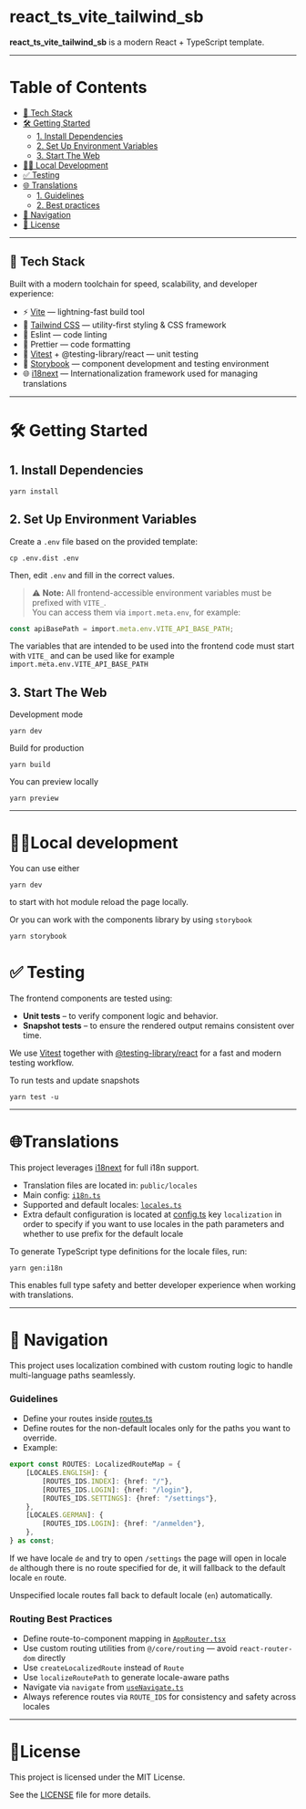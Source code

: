 # react_ts_vite_tailwind_sb

**react_ts_vite_tailwind_sb** is a modern React + TypeScript template.

---

# Table of Contents

- [🚀 Tech Stack](#-tech-stack)
- [🛠️ Getting Started](#-getting-started)
    - [1. Install Dependencies](#1-install-dependencies)
    - [2. Set Up Environment Variables](#2-set-up-environment-variables)
    - [3. Start The Web](#3-start-the-web)
- [🧑‍💻 Local Development](#local-development)
- [✅ Testing](#-testing)
- [🌐 Translations](#translations)
    - [1. Guidelines](#guidelines)
    - [2. Best practices](#routing-best-practices)
- [🧭 Navigation](#-navigation)
- [📄 License](#license)

---

## 🚀 Tech Stack

Built with a modern toolchain for speed, scalability, and developer experience:

- ⚡ [Vite](https://vite.dev/) — lightning-fast build tool
- 💅 [Tailwind CSS](https://tailwindcss.com/) — utility-first styling & CSS framework
- 🧹 Eslint — code linting
- 🎨 Prettier — code formatting
- 🧪 [Vitest](https://vitest.dev/) + @testing-library/react — unit testing
- 🧩 [Storybook](https://storybook.js.org/) — component development and testing environment
- 🌐 [i18next](https://www.i18next.com/) — Internationalization framework used for managing translations

---

# 🛠️ Getting Started

## 1. Install Dependencies

```shell
yarn install
```

## 2. Set Up Environment Variables

Create a `.env` file based on the provided template:

```shell
cp .env.dist .env
```

Then, edit `.env` and fill in the correct values.

> ⚠️ **Note:** All frontend-accessible environment variables must be prefixed with `VITE_`.  
> You can access them via `import.meta.env`, for example:

```ts
const apiBasePath = import.meta.env.VITE_API_BASE_PATH;
```

The variables that are intended to be used into the frontend code must start with
`VITE_` and can be used like for example `import.meta.env.VITE_API_BASE_PATH`

## 3. Start The Web

Development mode

```shell
yarn dev
```

Build for production

```shell
yarn build
```

You can preview locally

```shell
yarn preview
```

---

# 🧑‍💻Local development

You can use either

```shell
yarn dev
```

to start with hot module reload the page locally.

Or you can work with the components library by using `storybook`

```shell
yarn storybook
```

# ✅ Testing

The frontend components are tested using:

- **Unit tests** – to verify component logic and behavior.
- **Snapshot tests** – to ensure the rendered output remains consistent over time.

We use [Vitest](https://vitest.dev/) together
with [@testing-library/react](https://testing-library.com/docs/react-testing-library/intro/) for a fast and modern
testing workflow.

To run tests and update snapshots

```shell
yarn test -u
```

---

# 🌐Translations

This project leverages [i18next](https://www.i18next.com/) for full i18n support.

- Translation files are located in: `public/locales`
- Main config: [`i18n.ts`](src/i18n/i18n.ts)
- Supported and default locales: [`locales.ts`](src/i18n/locales.ts)
- Extra default configuration is located at [config.ts](src/core/config.ts) key `localization` in order to specify
  if you want to use locales in the path parameters and whether to use prefix for the default locale

To generate TypeScript type definitions for the locale files, run:

```shell
yarn gen:i18n
```

This enables full type safety and better developer experience when working with translations.

---

# 🧭 Navigation

This project uses localization combined with custom routing logic to handle multi-language paths seamlessly.

### Guidelines

- Define your routes inside [routes.ts](src/core/routing/routes.ts)
- Define routes for the non-default locales only for the paths you want to override.
- Example:

```ts
export const ROUTES: LocalizedRouteMap = {
    [LOCALES.ENGLISH]: {
        [ROUTES_IDS.INDEX]: {href: "/"},
        [ROUTES_IDS.LOGIN]: {href: "/login"},
        [ROUTES_IDS.SETTINGS]: {href: "/settings"},
    },
    [LOCALES.GERMAN]: {
        [ROUTES_IDS.LOGIN]: {href: "/anmelden"},
    },
} as const;
```

If we have locale `de` and try to open `/settings` the page will open in locale `de` although there is no route
specified for de,
it will fallback to the default locale `en` route.

Unspecified locale routes fall back to default locale (`en`) automatically.

### Routing Best Practices

- Define route-to-component mapping in [`AppRouter.tsx`](src/core/routing/AppRouter.tsx)
- Use custom routing utilities from `@/core/routing` — avoid `react-router-dom` directly
- Use `createLocalizedRoute` instead of `Route`
- Use `localizeRoutePath` to generate locale-aware paths
- Navigate via `navigate` from [`useNavigate.ts`](src/core/routing/useNavigate.ts)
- Always reference routes via `ROUTE_IDS` for consistency and safety across locales

---

# 📄License

This project is licensed under the MIT License.

See the [LICENSE](./LICENSE.md) file for more details.
